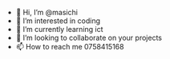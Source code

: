 - 👋 Hi, I’m @masichi
- 👀 I’m interested in coding
- 🌱 I’m currently learning ict
- 💞️ I’m looking to collaborate on your projects
- 📫 How to reach me 0758415168

<!---
masichi/masichi is a ✨ special ✨ repository because its `README.md` (this file) appears on your GitHub profile.
You can click the Preview link to take a look at your changes.
--->

